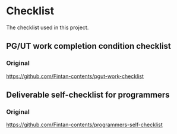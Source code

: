 # Checklist

The checklist used in this project.

## PG/UT work completion condition checklist

### Original

https://github.com/Fintan-contents/pgut-work-checklist

## Deliverable self-checklist for programmers

### Original

https://github.com/Fintan-contents/programmers-self-checklist
